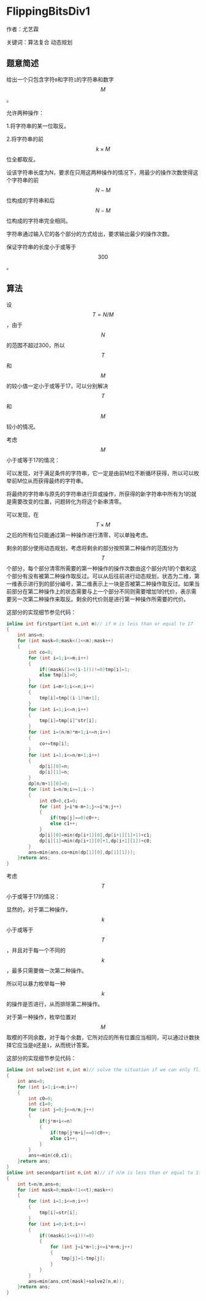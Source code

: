 # FlippingBitsDiv1

作者：尤艺霖

关键词：算法复合 动态规划

## 题意简述

给出一个只包含字符`0`和字符`1`的字符串和数字 $$M$$。

允许两种操作：

1.将字符串的某一位取反。

2.将字符串的前 $$k\times M$$ 位全都取反。

设该字符串长度为N，要求在只用这两种操作的情况下，用最少的操作次数使得这个字符串的前 $$N-M$$ 位构成的字符串和后$$N-M$$ 位构成的字符串完全相同。

字符串通过输入它的各个部分的方式给出，要求输出最少的操作次数。

保证字符串的长度小于或等于 $$300$$。

## 算法

设 $$T=N/M$$ ，由于$$N$$的范围不超过300，所以$$T$$和$$M$$的较小值一定小于或等于17，可以分别解决$$T$$和$$M$$较小的情况。

考虑 $$M$$ 小于或等于17的情况：

可以发现，对于满足条件的字符串，它一定是由前M位不断循环获得，所以可以枚举前M位从而获得最终的字符串。

将最终的字符串与原先的字符串进行异或操作，所获得的新字符串中所有为1的就是需要改变的位置，问题转化为将这个新串清零。

可以发现，在 $$T\times M$$  之后的所有位只能通过第一种操作进行清零，可以单独考虑。

剩余的部分使用动态规划，考虑将剩余的部分按照第二种操作的范围分为 $$T$$ 个部分，每个部分清零所需要的第一种操作的操作次数由这个部分内1的个数和这个部分有没有被第二种操作取反过。可以从后往前进行动态规划，状态为二维，第一维表示进行到的部分编号，第二维表示上一块是否被第二种操作取反过。如果当前部分在第二种操作上的状态需要与上一个部分不同则需要增加1的代价，表示需要另一次第二种操作来取反。剩余的代价则是进行第一种操作所需要的代价。

这部分的实现细节参见代码：

```C++
inline int firstpart(int n,int m)// if m is less than or equal to 17
{
    int ans=n;
    for (int mask=0;mask<(1<<m);mask++)
    {
        int co=0;
        for (int i=1;i<=m;i++)
        {
            if((mask&(1<<(i-1)))!=0)tmp[i]=1;
            else tmp[i]=0;
        }
        for (int i=m+1;i<=n;i++)
        {
            tmp[i]=tmp[(i-1)%m+1];
        }
        for (int i=1;i<=n;i++)
        {
            tmp[i]=tmp[i]^str[i];
        }
        for (int i=(n/m)*m+1;i<=n;i++)
        {
            co+=tmp[i];
        }
        for (int i=1;i<=n/m+1;i++)
        {
            dp[i][0]=n;
            dp[i][1]=n;
        }
        dp[n/m+1][0]=0;
        for (int i=n/m;i>=1;i--)
        {
            int c0=0,c1=0;
            for (int j=i*m-m+1;j<=i*m;j++)
            {
                if(tmp[j]==0)c0++;
                else c1++;
            }
            dp[i][0]=min(dp[i+1][0],dp[i+1][1]+1)+c1;
            dp[i][1]=min(dp[i+1][0]+1,dp[i+1][1])+c0;
        }
        ans=min(ans,co+min(dp[1][0],dp[1][1]));
    }return ans;
}
```

考虑 $$T$$ 小于或等于17的情况：

显然的，对于第二种操作，$$k$$ 小于或等于 $$T$$ ，并且对于每一个不同的 $$k$$ ，最多只需要做一次第二种操作。

所以可以暴力枚举每一种 $$k$$ 的操作是否进行，从而排除第二种操作。

对于第一种操作，枚举位置对 $$M$$ 取模的不同余数，对于每个余数，它所对应的所有位置应当相同，可以通过计数抉择它应当是`0`还是`1`，从而统计答案。

这部分的实现细节参见代码：

```C++
inline int solve2(int n,int m)// solve the situation if we can only flip one bit
{
    int ans=0;
    for (int i=1;i<=m;i++)
    {
        int c0=0;
        int c1=0;
        for (int j=0;j<=n/m;j++)
        {
            if(j*m+i<=n)
            {
                if(tmp[j*m+i]==0)c0++;
                else c1++;
            }
        }
        ans+=min(c0,c1);
    }return ans;
}
inline int secondpart(int n,int m)// if n/m is less than or equal to 17
{
    int t=n/m,ans=n;
    for (int mask=0;mask<(1<<t);mask++)
    {
        for (int i=1;i<=n;i++)
        {
            tmp[i]=str[i];
        }
        for (int i=0;i<t;i++)
        {
            if((mask&(1<<i))!=0)
            {
                for (int j=i*m+1;j<=i*m+m;j++)
                {
                    tmp[j]=1-tmp[j];
                }
            }
        }
        ans=min(ans,cnt[mask]+solve2(n,m));
    }return ans;
}
```



